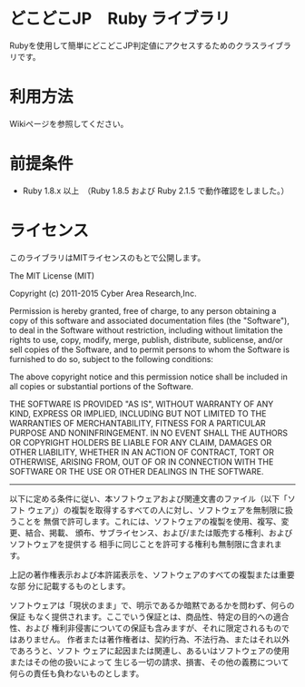 どこどこJP　Ruby ライブラリ
===
Rubyを使用して簡単にどこどこJP判定値にアクセスするためのクラスライブラリです。

利用方法
===
Wikiページを参照してください。

前提条件
===
* Ruby 1.8.x 以上　（Ruby 1.8.5 および Ruby 2.1.5 で動作確認をしました。）

ライセンス
===
このライブラリはMITライセンスのもとで公開します。

The MIT License (MIT)

Copyright (c) 2011-2015 Cyber Area Research,Inc.

Permission is hereby granted, free of charge, to any person obtaining a copy
of this software and associated documentation files (the "Software"), to deal
in the Software without restriction, including without limitation the rights
to use, copy, modify, merge, publish, distribute, sublicense, and/or sell
copies of the Software, and to permit persons to whom the Software is
furnished to do so, subject to the following conditions:

The above copyright notice and this permission notice shall be included in
all copies or substantial portions of the Software.

THE SOFTWARE IS PROVIDED "AS IS", WITHOUT WARRANTY OF ANY KIND, EXPRESS OR
IMPLIED, INCLUDING BUT NOT LIMITED TO THE WARRANTIES OF MERCHANTABILITY,
FITNESS FOR A PARTICULAR PURPOSE AND NONINFRINGEMENT. IN NO EVENT SHALL THE
AUTHORS OR COPYRIGHT HOLDERS BE LIABLE FOR ANY CLAIM, DAMAGES OR OTHER
LIABILITY, WHETHER IN AN ACTION OF CONTRACT, TORT OR OTHERWISE, ARISING FROM,
OUT OF OR IN CONNECTION WITH THE SOFTWARE OR THE USE OR OTHER DEALINGS IN
THE SOFTWARE.

---

以下に定める条件に従い、本ソフトウェアおよび関連文書のファイル（以下「ソフト
ウェア」）の複製を取得するすべての人に対し、ソフトウェアを無制限に扱うことを
無償で許可します。これには、ソフトウェアの複製を使用、複写、変更、結合、掲載、
頒布、サブライセンス、および/または販売する権利、およびソフトウェアを提供する
相手に同じことを許可する権利も無制限に含まれます。

上記の著作権表示および本許諾表示を、ソフトウェアのすべての複製または重要な部
分に記載するものとします。

ソフトウェアは「現状のまま」で、明示であるか暗黙であるかを問わず、何らの保証
もなく提供されます。ここでいう保証とは、商品性、特定の目的への適合性、および
権利非侵害についての保証も含みますが、それに限定されるものではありません。
 作者または著作権者は、契約行為、不法行為、またはそれ以外であろうと、ソフト
ウェアに起因または関連し、あるいはソフトウェアの使用またはその他の扱いによって
生じる一切の請求、損害、その他の義務について何らの責任も負わないものとします。

